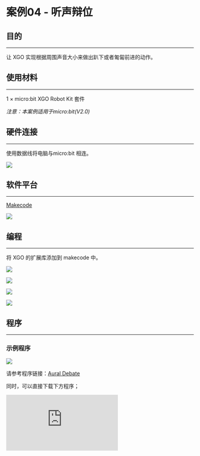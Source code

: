 ﻿---
sidebar_position: 11
sidebar_label: 案例04 - 听声辩位
---

# 案例04 - 听声辩位



## 目的
---
让 XGO 实现根据周围声音大小来做出趴下或者匍匐前进的动作。



## 使用材料
---
1 × micro:bit XGO Robot Kit 套件

*注意：本案例适用于micro:bit(V2.0)*



## 硬件连接
---
使用数据线将电脑与micro:bit 相连。

![](https://wiki-media-ef.oss-cn-hongkong.aliyuncs.com/docs/microbit/robot/xgo-robot-kit/images/microbit-xgo-robot-kit-22.png)



## 软件平台
---
[Makecode](https://makecode.microbit.org/#)

![](https://wiki-media-ef.oss-cn-hongkong.aliyuncs.com/docs/microbit/robot/xgo-robot-kit/images/microbit-xgo-robot-kit-10.png)



## 编程
---


将 XGO 的扩展库添加到 makecode 中。

![](https://wiki-media-ef.oss-cn-hongkong.aliyuncs.com/docs/microbit/robot/xgo-robot-kit/images/microbit-xgo-robot-kit-11.png)

![](https://wiki-media-ef.oss-cn-hongkong.aliyuncs.com/docs/microbit/robot/xgo-robot-kit/images/microbit-xgo-robot-kit-12.png)

![](https://wiki-media-ef.oss-cn-hongkong.aliyuncs.com/docs/microbit/robot/xgo-robot-kit/images/microbit-xgo-robot-kit-13.png)

![](https://wiki-media-ef.oss-cn-hongkong.aliyuncs.com/docs/microbit/robot/xgo-robot-kit/images/microbit-xgo-robot-kit-14.png)



## 程序
---

### 示例程序



![](https://wiki-media-ef.oss-cn-hongkong.aliyuncs.com/docs/microbit/robot/xgo-robot-kit/images/microbit-xgot-robot-kit-case01-out-of-the-square-04.png)



请参考程序链接：[Aural Debate](https://makecode.microbit.org/_Wx4Ao1aCadYH)

同时，可以直接下载下方程序；

<div
    style={{
        position: 'relative',
        paddingBottom: '60%',
        overflow: 'hidden',
    }}
>
    <iframe
        src="https://makecode.microbit.org/_Wx4Ao1aCadYH"
        frameborder="0"
        sandbox="allow-popups allow-forms allow-scripts allow-same-origin"
        style={{
            position: 'absolute',
            width: '100%',
            height: '100%',
        }}
    />
</div>


## 相关问题
---
如果 XGO 没有行走，可以适当提高声音大小。



## 思考
---
能否让 XGO 根据声音大小做出更多的动作？
